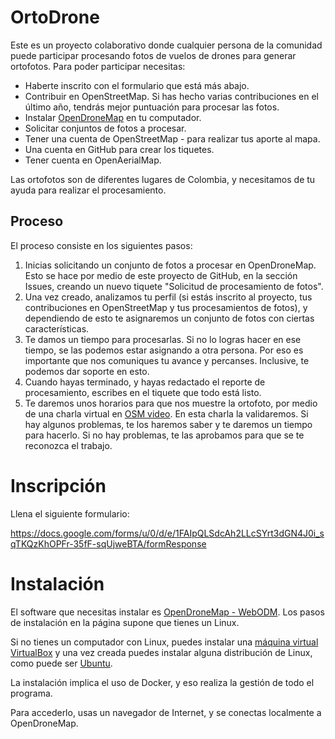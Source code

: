 # OrtoDrone

Este es un proyecto colaborativo donde cualquier persona de la comunidad puede participar procesando fotos de vuelos de drones para generar ortofotos.
Para poder participar necesitas:

* Haberte inscrito con el formulario que está más abajo.
* Contribuir en OpenStreetMap. Si has hecho varias contribuciones en el último año, tendrás mejor puntuación para procesar las fotos.
* Instalar [OpenDroneMap](https://github.com/OpenDroneMap/WebODM/) en tu computador.
* Solicitar conjuntos de fotos a procesar.
* Tener una cuenta de OpenStreetMap - para realizar tus aporte al mapa.
* Una cuenta en GitHub para crear los tiquetes.
* Tener cuenta en OpenAerialMap.

Las ortofotos son de diferentes lugares de Colombia, y necesitamos de tu ayuda para realizar el procesamiento.

## Proceso

El proceso consiste en los siguientes pasos:

1. Inicias solicitando un conjunto de fotos a procesar en OpenDroneMap. Esto se hace por medio de este proyecto de GitHub, en la sección Issues, creando un nuevo tiquete "Solicitud de procesamiento de fotos".
2. Una vez creado, analizamos tu perfil (si estás inscrito al proyecto, tus contribuciones en OpenStreetMap y tus procesamientos de fotos), y dependiendo de esto te asignaremos un conjunto de fotos con ciertas características.
3. Te damos un tiempo para procesarlas. Si no lo logras hacer en ese tiempo, se las podemos estar asignando a otra persona. Por eso es importante que nos comuniques tu avance y percanses. Inclusive, te podemos dar soporte en esto.
4. Cuando hayas terminado, y hayas redactado el reporte de procesamiento, escribes en el tiquete que todo está listo.
5. Te daremos unos horarios para que nos muestre la ortofoto, por medio de una charla virtual en [OSM video](https://osmvideo.cloud68.co/). En esta charla la validaremos. Si hay algunos problemas, te los haremos saber y te daremos un tiempo para hacerlo. Si no hay problemas, te las aprobamos para que se te reconozca el trabajo.

# Inscripción
Llena el siguiente formulario:

https://docs.google.com/forms/u/0/d/e/1FAIpQLSdcAh2LLcSYrt3dGN4J0i_sqTKQzKhOPFr-35fF-sqUjweBTA/formResponse

# Instalación

El software que necesitas instalar es [OpenDroneMap - WebODM](https://github.com/OpenDroneMap/WebODM/). Los pasos de instalación en la página supone que tienes un Linux.

Si no tienes un computador con Linux, puedes instalar una [máquina virtual VirtualBox](https://www.virtualbox.org/) y una vez creada puedes instalar alguna distribución de Linux, como puede ser [Ubuntu](https://ubuntu.com/download/desktop).

La instalación implica el uso de Docker, y eso realiza la gestión de todo el programa.

Para accederlo, usas un navegador de Internet, y se conectas localmente a OpenDroneMap.
